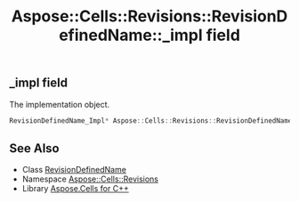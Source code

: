 ﻿---
title: Aspose::Cells::Revisions::RevisionDefinedName::_impl field
linktitle: _impl
second_title: Aspose.Cells for C++ API Reference
description: 'Aspose::Cells::Revisions::RevisionDefinedName::_impl field. The implementation object in C++.'
type: docs
weight: 1000
url: /cpp/aspose.cells.revisions/revisiondefinedname/_impl/
---
## _impl field


The implementation object.

```cpp
RevisionDefinedName_Impl* Aspose::Cells::Revisions::RevisionDefinedName::_impl
```

## See Also

* Class [RevisionDefinedName](../)
* Namespace [Aspose::Cells::Revisions](../../)
* Library [Aspose.Cells for C++](../../../)
